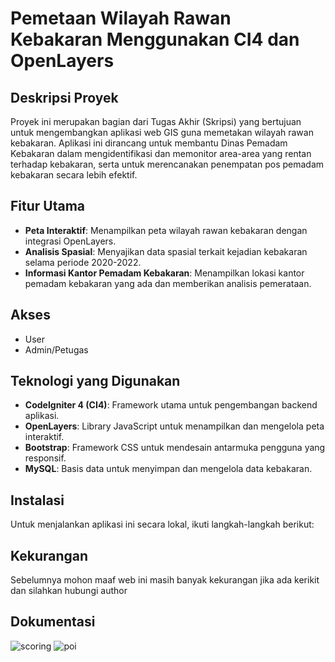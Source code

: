 # Pemetaan Wilayah Rawan Kebakaran Menggunakan CI4 dan OpenLayers

## Deskripsi Proyek
Proyek ini merupakan bagian dari Tugas Akhir (Skripsi) yang bertujuan untuk mengembangkan aplikasi web GIS guna memetakan wilayah rawan kebakaran. Aplikasi ini dirancang untuk membantu Dinas Pemadam Kebakaran dalam mengidentifikasi dan memonitor area-area yang rentan terhadap kebakaran, serta untuk merencanakan penempatan pos pemadam kebakaran secara lebih efektif.

## Fitur Utama
- **Peta Interaktif**: Menampilkan peta wilayah rawan kebakaran dengan integrasi OpenLayers.
- **Analisis Spasial**: Menyajikan data spasial terkait kejadian kebakaran selama periode 2020-2022.
- **Informasi Kantor Pemadam Kebakaran**: Menampilkan lokasi kantor pemadam kebakaran yang ada dan memberikan analisis pemerataan.

## Akses
- User 
- Admin/Petugas

## Teknologi yang Digunakan
- **CodeIgniter 4 (CI4)**: Framework utama untuk pengembangan backend aplikasi.
- **OpenLayers**: Library JavaScript untuk menampilkan dan mengelola peta interaktif.
- **Bootstrap**: Framework CSS untuk mendesain antarmuka pengguna yang responsif.
- **MySQL**: Basis data untuk menyimpan dan mengelola data kebakaran.

## Instalasi
Untuk menjalankan aplikasi ini secara lokal, ikuti langkah-langkah berikut:

## Kekurangan
Sebelumnya mohon maaf web ini masih banyak kekurangan jika ada kerikit dan silahkan hubungi author

## Dokumentasi
![scoring](https://github.com/user-attachments/assets/14e1caab-4f29-4ffd-9868-908cab8bd054)
![poi](https://github.com/user-attachments/assets/a4052b2a-ec48-4354-837e-a5b8b208b248)


